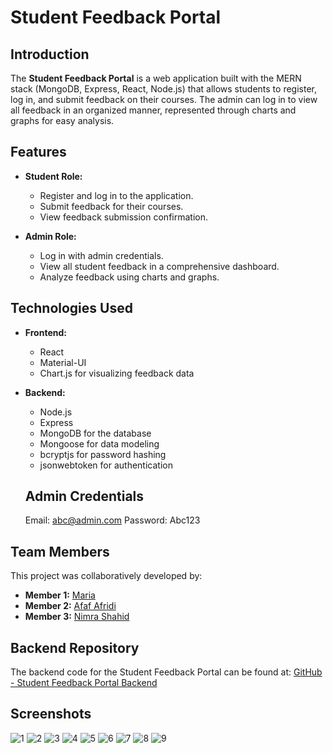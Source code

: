# Student Feedback Portal

## Introduction
The **Student Feedback Portal** is a web application built with the MERN stack (MongoDB, Express, React, Node.js) that allows students to register, log in, and submit feedback on their courses. The admin can log in to view all feedback in an organized manner, represented through charts and graphs for easy analysis.

## Features
- **Student Role:**
  - Register and log in to the application.
  - Submit feedback for their courses.
  - View feedback submission confirmation.

- **Admin Role:**
  - Log in with admin credentials.
  - View all student feedback in a comprehensive dashboard.
  - Analyze feedback using charts and graphs.

## Technologies Used
- **Frontend:**
  - React
  - Material-UI
  - Chart.js for visualizing feedback data

- **Backend:**
  - Node.js
  - Express
  - MongoDB for the database
  - Mongoose for data modeling
  - bcryptjs for password hashing
  - jsonwebtoken for authentication

   ## Admin Credentials 
    Email: abc@admin.com
    Password: Abc123

## Team Members

This project was collaboratively developed by:
- **Member 1:** [Maria](https://github.com/mariahussain9098) 
- **Member 2:** [Afaf Afridi](https://github.com/AfafAfridi) 
- **Member 3:** [Nimra Shahid](https://github.com/nimrashahid157) 


## Backend Repository
The backend code for the Student Feedback Portal can be found at: [GitHub - Student Feedback Portal Backend](https://github.com/mariahussain9098/feedback-form-backend)


## Screenshots

![1](screenshots/1.PNG)
![2](screenshots/2.PNG)
![3](screenshots/3.PNG)
![4](screenshots/4.PNG)
![5](screenshots/5.PNG)
![6](screenshots/6.PNG)
![7](screenshots/7.PNG)
![8](screenshots/8.PNG)
![9](screenshots/9.PNG)

